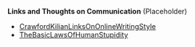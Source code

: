 <div id="wikitext">

**Links and Thoughts on Communication** (Placeholder)

<div class="vspace">

</div>

-   <span
    class="wikiword">[CrawfordKilianLinksOnOnlineWritingStyle](http://wiki.tamouse.org?n=Main.CrawfordKilianLinksOnOnlineWritingStyle?action=print)</span>
-   <span
    class="wikiword">[TheBasicLawsOfHumanStupidity](http://wiki.tamouse.org?n=Main.TheBasicLawsOfHumanStupidity?action=print)</span>

<div class="vspace">

</div>

</div>
